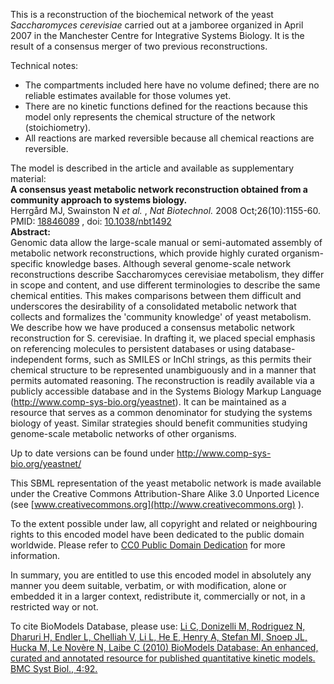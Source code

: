 

This is a reconstruction of the biochemical network of the yeast
_Saccharomyces cerevisiae_ carried out at a jamboree organized in April 2007
in the Manchester Centre for Integrative Systems Biology. It is the result of
a consensus merger of two previous reconstructions.

Technical notes:

  * The compartments included here have no volume defined; there are no reliable estimates available for those volumes yet.
  * There are no kinetic functions defined for the reactions because this model only represents the chemical structure of the network (stoichiometry).
  * All reactions are marked reversible because all chemical reactions are reversible.

The model is described in the article and available as supplementary material:  
**A consensus yeast metabolic network reconstruction obtained from a community approach to systems biology.**  
Herrgård MJ, Swainston N _et al._ , _Nat Biotechnol._ 2008 Oct;26(10):1155-60.
PMID: [18846089](http://www.ncbi.nlm.nih.gov/pubmed/18846089) , doi:
[10.1038/nbt1492](http://dx.doi.org/10.1038/nbt1492)  
**Abstract:**  
Genomic data allow the large-scale manual or semi-automated assembly of
metabolic network reconstructions, which provide highly curated organism-
specific knowledge bases. Although several genome-scale network
reconstructions describe Saccharomyces cerevisiae metabolism, they differ in
scope and content, and use different terminologies to describe the same
chemical entities. This makes comparisons between them difficult and
underscores the desirability of a consolidated metabolic network that collects
and formalizes the 'community knowledge' of yeast metabolism. We describe how
we have produced a consensus metabolic network reconstruction for S.
cerevisiae. In drafting it, we placed special emphasis on referencing
molecules to persistent databases or using database-independent forms, such as
SMILES or InChI strings, as this permits their chemical structure to be
represented unambiguously and in a manner that permits automated reasoning.
The reconstruction is readily available via a publicly accessible database and
in the Systems Biology Markup Language (http://www.comp-sys-bio.org/yeastnet).
It can be maintained as a resource that serves as a common denominator for
studying the systems biology of yeast. Similar strategies should benefit
communities studying genome-scale metabolic networks of other organisms.

Up to date versions can be found under <http://www.comp-sys-bio.org/yeastnet/>

This SBML representation of the yeast metabolic network is made available
under the Creative Commons Attribution-Share Alike 3.0 Unported Licence (see
[www.creativecommons.org](http://www.creativecommons.org) ).

To the extent possible under law, all copyright and related or neighbouring
rights to this encoded model have been dedicated to the public domain
worldwide. Please refer to [CC0 Public Domain
Dedication](http://creativecommons.org/publicdomain/zero/1.0/) for more
information.

In summary, you are entitled to use this encoded model in absolutely any
manner you deem suitable, verbatim, or with modification, alone or embedded it
in a larger context, redistribute it, commercially or not, in a restricted way
or not.

To cite BioModels Database, please use: [Li C, Donizelli M, Rodriguez N,
Dharuri H, Endler L, Chelliah V, Li L, He E, Henry A, Stefan MI, Snoep JL,
Hucka M, Le Novère N, Laibe C (2010) BioModels Database: An enhanced, curated
and annotated resource for published quantitative kinetic models. BMC Syst
Biol., 4:92.](http://www.ncbi.nlm.nih.gov/pubmed/20587024)

